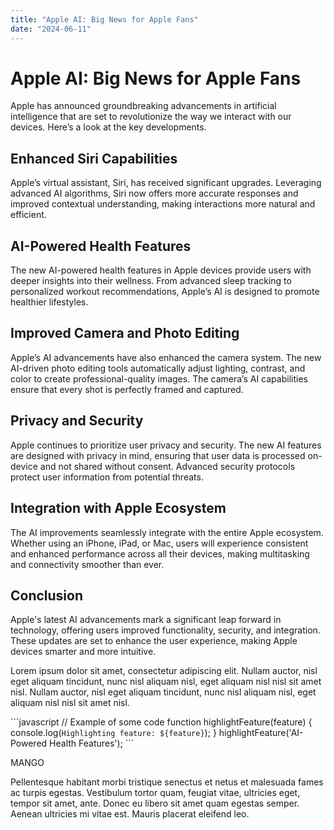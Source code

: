 ```yaml
---
title: "Apple AI: Big News for Apple Fans"
date: "2024-06-11"
---
```


# Apple AI: Big News for Apple Fans

Apple has announced groundbreaking advancements in artificial intelligence that are set to revolutionize the way we interact with our devices. Here’s a look at the key developments.

## Enhanced Siri Capabilities

Apple’s virtual assistant, Siri, has received significant upgrades. Leveraging advanced AI algorithms, Siri now offers more accurate responses and improved contextual understanding, making interactions more natural and efficient.

## AI-Powered Health Features

The new AI-powered health features in Apple devices provide users with deeper insights into their wellness. From advanced sleep tracking to personalized workout recommendations, Apple’s AI is designed to promote healthier lifestyles.

## Improved Camera and Photo Editing

Apple’s AI advancements have also enhanced the camera system. The new AI-driven photo editing tools automatically adjust lighting, contrast, and color to create professional-quality images. The camera’s AI capabilities ensure that every shot is perfectly framed and captured.

## Privacy and Security

Apple continues to prioritize user privacy and security. The new AI features are designed with privacy in mind, ensuring that user data is processed on-device and not shared without consent. Advanced security protocols protect user information from potential threats.

## Integration with Apple Ecosystem

The AI improvements seamlessly integrate with the entire Apple ecosystem. Whether using an iPhone, iPad, or Mac, users will experience consistent and enhanced performance across all their devices, making multitasking and connectivity smoother than ever.

## Conclusion

Apple's latest AI advancements mark a significant leap forward in technology, offering users improved functionality, security, and integration. These updates are set to enhance the user experience, making Apple devices smarter and more intuitive.

Lorem ipsum dolor sit amet, consectetur adipiscing elit. Nullam auctor, nisl eget aliquam tincidunt, nunc nisl aliquam nisl, eget aliquam nisl nisl sit amet nisl. Nullam auctor, nisl eget aliquam tincidunt, nunc nisl aliquam nisl, eget aliquam nisl nisl sit amet nisl.

\`\`\`javascript
// Example of some code
function highlightFeature(feature) {
    console.log(`Highlighting feature: ${feature}`);
}
highlightFeature('AI-Powered Health Features');
\`\`\`

MANGO

Pellentesque habitant morbi tristique senectus et netus et malesuada fames ac turpis egestas. Vestibulum tortor quam, feugiat vitae, ultricies eget, tempor sit amet, ante. Donec eu libero sit amet quam egestas semper. Aenean ultricies mi vitae est. Mauris placerat eleifend leo.
